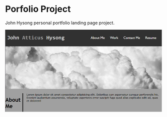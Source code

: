 # Porfolio Project
John Hysong personal portfolio landing page project.

![screenshot](assets/images/screenshot.png)

